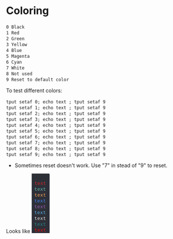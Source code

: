 # Coloring
````
0 Black
1 Red
2 Green
3 Yellow
4 Blue
5 Magenta
6 Cyan
7 White
8 Not used
9 Reset to default color
````
To test different colors:
````
tput setaf 0; echo text ; tput setaf 9
tput setaf 1; echo text ; tput setaf 9
tput setaf 2; echo text ; tput setaf 9
tput setaf 3; echo text ; tput setaf 9
tput setaf 4; echo text ; tput setaf 9
tput setaf 5; echo text ; tput setaf 9
tput setaf 6; echo text ; tput setaf 9
tput setaf 7; echo text ; tput setaf 9
tput setaf 8; echo text ; tput setaf 9
tput setaf 9; echo text ; tput setaf 9
````
- Sometimes reset doesn't work. Use "7" in stead of "9" to reset.

Looks like
![text-color.png](pics/text-color.png?raw=true)
